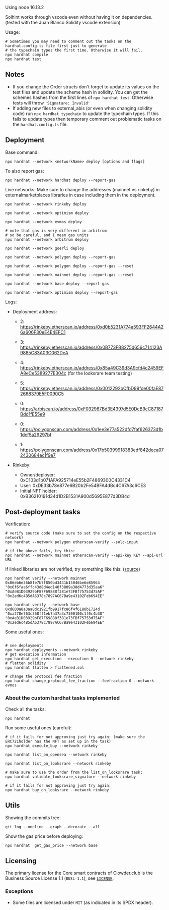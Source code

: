 Using node 16.13.2

Solhint works through vscode even without having it on dependencies. (tested with the Juan Blanco Solidity vscode extension)

Usage:
```
# Sometimes you may need to comment out the tasks on the hardhat.config.ts file first just to generate
# the typechain types the first time. Otherwise it will fail.
npx hardhat compile
npx hardhat test
```

## Notes

* If you change the Order structs don't forget to update its values on the test files and update the scheme hash in solidity. You can get the schemes hashes from the first lines of `npx hardhat test`. Otherwise tests will throw `'Signature: Invalid'`
* If adding new files to external_abis (or even when changing solidity code) run `npx hardhat typechain` to update the typechain types. If this fails to update types then temporary comment out problematic tasks on the `hardhat.config.ts` file.

## Deployment

Base command: 
```
npx hardhat --network <networkName> deploy [options and flags]
```

To also report gas:
```
npx hardhat --network hardhat deploy --report-gas
```

Live networks:
Make sure to change the addresses (mainnet vs rinkeby) in externalmarketplaces libraries in case including them in the deployment.
```
npx hardhat --network rinkeby deploy

npx hardhat --network optimism deploy

npx hardhat --network evmos deploy

# note that gas is very different in arbitrum
# so be careful, and I mean gas units
npx hardhat --network arbitrum deploy

npx hardhat --network goerli deploy

npx hardhat --network polygon deploy --report-gas

npx hardhat --network polygon deploy --report-gas --reset 

npx hardhat --network mainnet deploy --report-gas --reset 

npx hardhat --network base deploy --report-gas

npx hardhat --network optimism deploy --report-gas

```

Logs:
* Deployment address: 
  * 2: https://rinkeby.etherscan.io/address/0xd0b5231A774a593FF2644A26a606F30eE4E4EFC1
  * 3: https://rinkeby.etherscan.io/address/0x0B773FB8275d656c714123A9885C83A03C062DeA
  * 4: https://rinkeby.etherscan.io/address/0x85a49C39d3A9cfd4c2459EFA8eCe5389277E304c (for the looksrare team testing)
  * 5: https://rinkeby.etherscan.io/address/0x0012292bCfbD99fde00faE872668379E5F0090C5

  * 0: https://arbiscan.io/address/0xF032987Bd3E4397d5E0DeB9cC87187Bdd1fE55e9

  * 0: https://polygonscan.com/address/0x1ee3e77a522dfd7faf626373d1b1dcf5a29297bf
  * 1: https://polygonscan.com/address/0x17b50399918383edf842deca072430684ec1f9e7

* Rinkeby:
  * Owner/deployer: 0xC103d1b071AFA925714eE55b2F4869300C4331C4
  * User: 0xDE33b78e877e6B20b2Fe54BFA4dBc4C67A3c6CE3
  * Initial NFT holder: 0xB36210191d34d1D2B1531A900d5695E877d3DB4d

## Post-deployment tasks

Verification:

```
# verify source code (make sure to set the config on the respective network)
npx hardhat --network polygon etherscan-verify --solc-input

# if the above fails, try this:
npx hardhat --network mainnet etherscan-verify --api-key KEY --api-url URL
```

If linked libraries are not verified, try something like this: ([source](https://github.com/nomicfoundation/hardhat/tree/main/packages/hardhat-verify#usage))

```
npx hardhat verify --network mainnet 0x06eb6e36b8fe7b7f850bd3441b15046be6e85964 "0x6f6faa6ffc43d8d4ed140f3809a38d4773d35aa6" "0xAeB1D03929bF87F69888f381e73FBf75753d75AF" "0x2ed6c4B5dA6378c7897AC67Ba9e43102Feb694EE"

npx hardhat verify --network base 0xd600a8a3aa8dc1921fb9917fc86f4f6180b1724d "0xa278e763c368ff1eb7a37a3c7300100c1f0c4b38" "0xAeB1D03929bF87F69888f381e73FBf75753d75AF" "0x2ed6c4B5dA6378c7897AC67Ba9e43102Feb694EE"

```

Some useful ones:

```

# see deployments
npx hardhat deployments --network rinkeby
# get execution information
npx hardhat get_execution --execution 0 --network rinkeby
# flatten solidity
npx hardhat flatten > flattened.sol

# change the protocol fee fraction
npx hardhat change_protocol_fee_fraction --feefraction 0 --network evmos

```

### About the custom hardhat tasks implemented


Check all the tasks:
```
npx hardhat
```

Run some useful ones (careful):
```
# if it fails for not approving just try again: (make sure the ERC721holder has the NFT as set up in the task)
npx hardhat execute_buy --network rinkeby

npx hardhat list_on_opensea --network rinkeby

npx hardhat list_on_looksrare --network rinkeby

# make sure to use the order from the list_on_looksrare task:
npx hardhat validate_looksrare_signature --network rinkeby

# if it fails for not approving just try again: 
npx hardhat buy_on_looksrare --network rinkeby

```

## Utils

Showing the commits tree:
```
git log --oneline --graph --decorate --all
```

Show the gas price before deploying:

```
npx hardhat  get_gas_price --network base 
```


## Licensing

The primary license for the Core smart contracts of Clowder.club is the Business Source License 1.1 (`BUSL-1.1`), see [`LICENSE`](./LICENSE).

### Exceptions

- Some files are licensed under `MIT` (as indicated in its SPDX header).